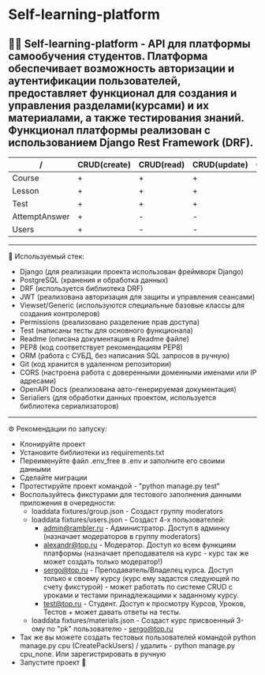 # Self-learning-platform  

 👨‍🎓 Self-learning-platform - API для платформы самообучения студентов. Платформа обеспечивает возможность
авторизации и аутентификации пользователей, предоставляет функционал для создания
и управления разделами(курсами) и их материалами, а также тестирования знаний. Функционал
платформы реализован с использованием Django Rest Framework (DRF).
---

 /             | CRUD(create) | CRUD(read) | CRUD(update) | CRUD(delete) 
---------------|--------------|------------|--------------|--------------
 Course        | +            | +          | +            | +            
 Lesson        | +            | +          | +            | +            
 Test          | +            | +          | +            | +            
 AttemptAnswer | +            | -          | -            | -            
 Users         | +            | -          | -            | -            

___
 🧩 Используемый стек:

- Django (для реализации проекта использован фреймворк Django)
- PostgreSQL (хранения и обработка данных)
- DRF (используется библиотека DRF)
- JWT (реализована авторизация для защиты и управления сеансами)
- Viewset/Generic (используются специальные базовые классы для создания контролеров)
- Permissions (реализовано разделение прав доступа)
- Test (написаны тесты для основного функционала)
- Readme (описана документация в Readme файле)
- PEP8 (код соответствует рекомендациям PEP8)
- ORM (работа с СУБД, без написания SQL запросов в ручную)
- Git (код хранится в удаленном репозитории)
- CORS (настроена работа с доверенными доменными именами или IP адресами)
- OpenAPI Docs (реализована авто-генерируемая документация)
- Serialiers (для обработки данных проектом, используется библиотека сериализаторов)

___
 ⚙️ Рекомендации по запуску:

- Клонируйте проект
- Установите библиотеки из requirements.txt
- Переименуйте файл .env_free в .env и заполните его своими данными
- Сделайте миграции
- Протестируйте проект командой - "python manage.py test"
- Воспользуйтесь фикстурами для тестового заполнения данными приложения в очередности:  
  - loaddata fixtures/group.json - Создаст группу moderators 
  - loaddata fixtures/users.json - Создаст 4-х пользователей:
    - admin@rambler.ru - Администратор. Доступ в админку (назначает модераторов в группу moderators)
    - alexandr@top.ru - Модератор. Доступ ко всем функциям платформы (назначает преподавателя на курс - курс так же может создать только модератор!)
    - sergo@top.ru - Преподаватель/Владелец курса. Доступ только к своему курсу (курс ему задастся следующей по счету фикстурой) - может работать по системе CRUD с уроками и тестами принадлежащими к заданному курсу.
    - test@top.ru - Студент. Доступ к просмотру Курсов, Уроков, Тестов + может давать ответы на тесты.
  - loaddata fixtures/materials.json - Создаст курс присвоенный 3-ому по "pk" пользователю - sergo@top.ru
- Так же вы можете создать тестовых пользователей командой python manage.py cpu (CreatePackUsers) / удалить - python manage.py cpu_none. Или зарегистрировать в ручную
- Запустите проект 🚀
